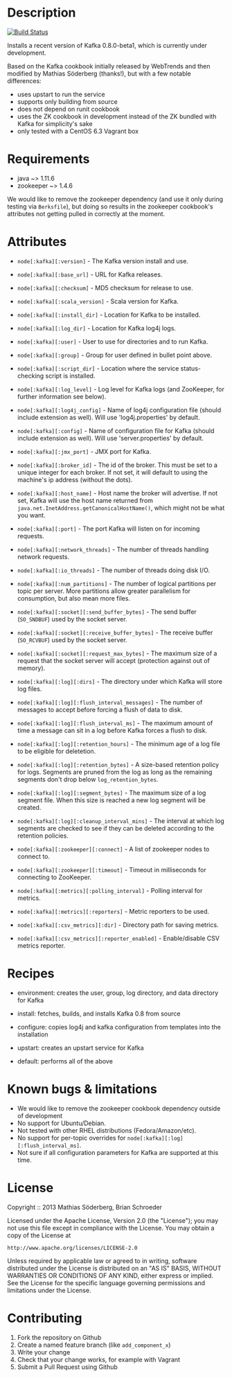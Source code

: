 # Description

[![Build Status](https://travis-ci.org/tms-engineering/kafka-cookbook.png?branch=master)](https://travis-ci.org/tms-engineering/kafka-cookbook)

Installs a recent version of Kafka 0.8.0-beta1, which is currently under
development.

Based on the Kafka cookbook initially released by WebTrends and then modified
by Mathias Söderberg (thanks!), but with a few notable differences:

* uses upstart to run the service
* supports only building from source
* does not depend on runit cookbook
* uses the ZK cookbook in development instead of the ZK bundled with Kafka for
  simplicity's sake
* only tested with a CentOS 6.3 Vagrant box

# Requirements

* java ~> 1.11.6
* zookeeper ~> 1.4.6

We would like to remove the zookeeper dependency (and use it only during
testing via `Berksfile`), but doing so results in the zookeeper cookbook's
attributes not getting pulled in correctly at the moment.

# Attributes

* ``node[:kafka][:version]`` - The Kafka version install and use.
* ``node[:kafka][:base_url]`` - URL for Kafka releases.
* ``node[:kafka][:checksum]`` - MD5 checksum for release to use.
* ``node[:kafka][:scala_version]`` - Scala version for Kafka.
* ``node[:kafka][:install_dir]`` - Location for Kafka to be installed.
* ``node[:kafka][:log_dir]`` - Location for Kafka log4j logs.
* ``node[:kafka][:user]`` - User to use for directories and to run Kafka.
* ``node[:kafka][:group]`` - Group for user defined in bullet point above.
* ``node[:kafka][:script_dir]`` - Location where the service status-checking script is installed.
* ``node[:kafka][:log_level]`` - Log level for Kafka logs (and ZooKeeper, for further
  information see below).
* ``node[:kafka][:log4j_config]`` - Name of log4j configuration file (should
  include extension as well). Will use 'log4j.properties' by default.
* ``node[:kafka][:config]`` - Name of configuration file for Kafka (should
  include extension as well). Will use 'server.properties' by default.
* ``node[:kafka][:jmx_port]`` - JMX port for Kafka.

* ``node[:kafka][:broker_id]`` - The id of the broker. This must be set to a unique integer
  for each broker. If not set, it will default to using the machine's ip address
  (without the dots).
* ``node[:kafka][:host_name]`` - Host name the broker will advertise. If not set, Kafka will
  use the host name returned from
``java.net.InetAddress.getCanonicalHostName()``, which might not be what you want.
* ``node[:kafka][:port]`` - The port Kafka will listen on for incoming requests.
* ``node[:kafka][:network_threads]`` - The number of threads handling network requests.
* ``node[:kafka][:io_threads]`` - The number of threads doing disk I/O.
* ``node[:kafka][:num_partitions]`` - The number of logical partitions per topic per server.
  More partitions allow greater parallelism for consumption, but also mean more
  files.

* ``node[:kafka][:socket][:send_buffer_bytes]`` - The send buffer (``SO_SNDBUF``) used by the
  socket server.
* ``node[:kafka][:socket][:receive_buffer_bytes]`` - The receive buffer (``SO_RCVBUF``) used by
  the socket server.
* ``node[:kafka][:socket][:request_max_bytes]`` - The maximum size of a request that the
  socket server will accept (protection against out of memory).

* ``node[:kafka][:log][:dirs]`` - The directory under which Kafka will store log files.
* ``node[:kafka][:log][:flush_interval_messages]`` - The number of messages to accept before
  forcing a flush of data to disk.
* ``node[:kafka][:log][:flush_interval_ms]`` - The maximum amount of time a message can sit
  in a log before Kafka forces a flush to disk.
* ``node[:kafka][:log][:retention_hours]`` - The minimum age of a log file to be eligible for
  deletetion.
* ``node[:kafka][:log][:retention_bytes]`` - A size-based retention policy for logs. Segments
  are pruned from the log as long as the remaining segments don't drop below
  ``log_retention_bytes``.
* ``node[:kafka][:log][:segment_bytes]`` - The maximum size of a log segment file. When this
  size is reached a new log segment will be created.
* ``node[:kafka][:log][:cleanup_interval_mins]`` - The interval at which log segments are
  checked to see if they can be deleted according to the retention policies.

* ``node[:kafka][:zookeeper][:connect]`` - A list of zookeeper nodes to connect to.
* ``node[:kafka][:zookeeper][:timeout]`` - Timeout in milliseconds for connecting to ZooKeeper.

* ``node[:kafka][:metrics][:polling_interval]`` - Polling interval for metrics.
* ``node[:kafka][:metrics][:reporters]`` - Metric reporters to be used.

* ``node[:kafka][:csv_metrics][:dir]`` - Directory path for saving metrics.
* ``node[:kafka][:csv_metrics][:reporter_enabled]`` - Enable/disable CSV metrics reporter.

# Recipes

* environment: creates the user, group, log directory, and data directory for Kafka
* install: fetches, builds, and installs Kafka 0.8 from source
* configure: copies log4j and kafka configuration from templates into the installation
* upstart: creates an upstart service for Kafka

* default: performs all of the above

# Known bugs & limitations

* We would like to remove the zookeeper cookbook dependency outside of development
* No support for Ubuntu/Debian.
* Not tested with other RHEL distributions (Fedora/Amazon/etc).
* No support for per-topic overrides for ``node[:kafka][:log][:flush_interval_ms]``.
* Not sure if all configuration parameters for Kafka are supported at this time.

# License

Copyright :: 2013 Mathias Söderberg, Brian Schroeder

Licensed under the Apache License, Version 2.0 (the "License");
you may not use this file except in compliance with the License.
You may obtain a copy of the License at

    http://www.apache.org/licenses/LICENSE-2.0

Unless required by applicable law or agreed to in writing, software
distributed under the License is distributed on an "AS IS" BASIS,
WITHOUT WARRANTIES OR CONDITIONS OF ANY KIND, either express or implied.
See the License for the specific language governing permissions and
limitations under the License.

# Contributing

1. Fork the repository on Github
2. Create a named feature branch (like `add_component_x`)
3. Write your change
4. Check that your change works, for example with Vagrant
5. Submit a Pull Request using Github
